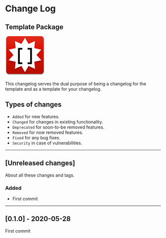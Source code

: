 # Change Log

## Template Package

![logo](Package/Documentation/icon.png)

This changelog serves the dual purpose of being a changelog for the template and as a template for your changelog. 

## Types of changes

- `Added` for new features.
- `Changed` for changes in existing functionality.
- `Deprecated` for soon-to-be removed features.
- `Removed` for now removed features.
- `Fixed` for any bug fixes.
- `Security` in case of vulnerabilities. 

***

## [Unreleased changes]

About all these changes and tags.

### Added

- First commit


***

## [0.1.0] - 2020-05-28

First commit